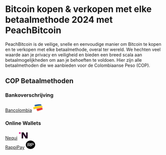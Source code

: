 <body class="payment-methods-page">

# Bitcoin kopen & verkopen met elke betaalmethode 2024 met PeachBitcoin

PeachBitcoin is de veilige, snelle en eenvoudige manier om Bitcoin te kopen en te verkopen met elke betaalmethode, overal ter wereld. We hechten veel waarde aan je privacy en veiligheid en bieden een breed scala aan betaalmogelijkheden om aan je behoeften te voldoen. Hier zijn alle betaalmethoden die we aanbieden voor de Colombiaanse Peso (COP).

## COP Betaalmethoden

### Bankoverschrijving

<div class="payment-grid">
    <div class="payment-grid-item">
        <a href="/buy-bitcoin-with-bancolombia">Bancolombia</a> 
        <img src="/img/faq/logoimg/bancolombia.png" width="30px" height="27px" alt="Bitcoin kopen met Bancolombia, Bitcoin verkopen met Bancolombia">
    </div>
</div>

### Online Wallets

<div class="payment-grid">
    <div class="payment-grid-item">
        <a href="/buy-bitcoin-with-nequi">Nequi</a> 
        <img src="/img/faq/logoimg/nequi.png" width="30px" height="27px" alt="Bitcoin kopen met Nequi, Bitcoin verkopen met Nequi">
    </div>
    <div class="payment-grid-item">
        <a href="/buy-bitcoin-with-rappipay">RappiPay</a> 
        <img src="/img/faq/logoimg/rappipay.png" width="30px" height="27px" alt="Bitcoin kopen met RappiPay, Bitcoin verkopen met RappiPay">
    </div>
</div>

</body>
